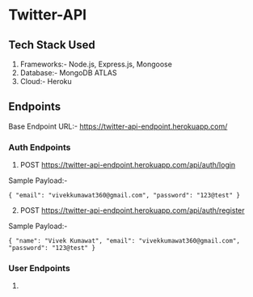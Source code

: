 # Twitter-API

## Tech Stack Used
1. Frameworks:- Node.js, Express.js, Mongoose
2. Database:- MongoDB ATLAS
3. Cloud:- Heroku

## Endpoints
Base Endpoint URL:- https://twitter-api-endpoint.herokuapp.com/

### Auth Endpoints
1. POST https://twitter-api-endpoint.herokuapp.com/api/auth/login

Sample Payload:- 

`{
    "email": "vivekkumawat360@gmail.com",
    "password": "123@test"
}`

2. POST https://twitter-api-endpoint.herokuapp.com/api/auth/register

Sample Payload:- 

`{
    "name": "Vivek Kumawat",
    "email": "vivekkumawat360@gmail.com",
    "password": "123@test"
}`

### User Endpoints
1. 
